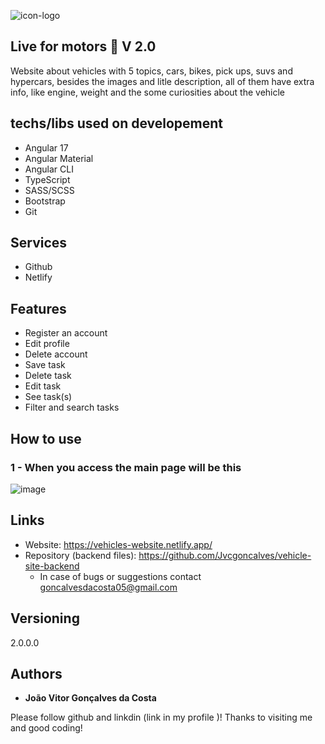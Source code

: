 ![icon-logo](https://github.com/Jvcgoncalves/site-de-veiculos/assets/127047416/d72ba40c-9da7-4062-bf94-ddb799b36d3f)

## Live for motors 🚗 V 2.0

Website about vehicles with 5 topics, cars, bikes, pick ups, suvs and hypercars, besides the images and litle description, all of them have extra info, like engine, weight and the some curiosities about the vehicle 

## techs/libs used on developement

- Angular 17
- Angular Material
- Angular CLI
- TypeScript
- SASS/SCSS
- Bootstrap
- Git

## Services 

- Github
- Netlify

## Features

- Register an account
- Edit profile
- Delete account
- Save task
- Delete task
- Edit task
- See task(s)
- Filter and search tasks

## How to use

### 1 - When you access the main page will be this

![image](https://github.com/Jvcgoncalves/vehicles-website/assets/127047416/4b1ba963-2a4d-4003-86a9-4ff38d4e7ec5)

## Links

- Website: https://vehicles-website.netlify.app/
- Repository (backend files): https://github.com/Jvcgoncalves/vehicle-site-backend
  - In case of bugs or suggestions contact goncalvesdacosta05@gmail.com

## Versioning

2.0.0.0

## Authors

- **João Vitor Gonçalves da Costa**

Please follow github and linkdin (link in my profile )!
Thanks to visiting me and good coding!
